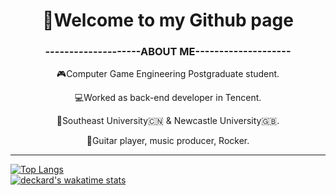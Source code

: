 
<h1 align = "center">👋Welcome to my Github page</h1>
<h3 align = "center">--------------------ABOUT ME--------------------</h3>
<p align = "center">
🎮Computer Game Engineering Postgraduate student.  
<p align = "center">
💻Worked as back-end developer in Tencent.   
<p align = "center">
📖Southeast University🇨🇳 & Newcastle University🇬🇧.  
<p align = "center">
🎸Guitar player, music producer, Rocker.

***
[![Top Langs](https://github-readme-stats.vercel.app/api/top-langs/?username=DeckardZ46&hide=c&layout=compact)](https://github.com/anuraghazra/github-readme-stats)   
[![deckard's wakatime stats](https://github-readme-stats.vercel.app/api/wakatime?username=DeckardZ46)](https://github.com/anuraghazra/github-readme-stats)


